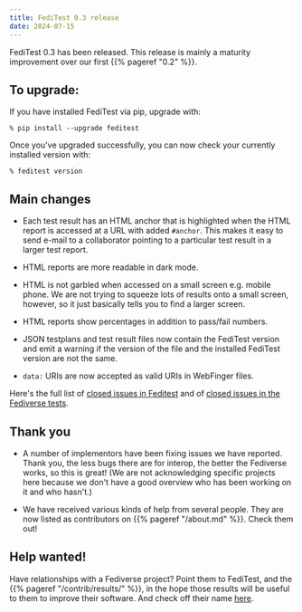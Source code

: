 ```yaml
---
title: FediTest 0.3 release
date: 2024-07-15
---
```


FediTest 0.3 has been released. This release is mainly a maturity improvement over
our first {{% pageref "0.2" %}}.

## To upgrade:

If you have installed FediTest via pip, upgrade with:

```
% pip install --upgrade feditest
```

Once you've upgraded successfully, you can now check your currently installed version with:

```
% feditest version
```

## Main changes

* Each test result has an HTML anchor that is highlighted when the HTML report is accessed
  at a URL with added `#anchor`. This makes it easy to send e-mail to a collaborator
  pointing to a particular test result in a larger test report.

* HTML reports are more readable in dark mode.

* HTML is not garbled when accessed on a small screen e.g. mobile phone. We are not
  trying to squeeze lots of results onto a small screen, however, so it just basically
  tells you to find a larger screen.

* HTML reports show percentages in addition to pass/fail numbers.

* JSON testplans and test result files now contain the FediTest version and emit a
  warning if the version of the file and the installed FediTest version are not the
  same.

* `data:` URIs are now accepted as valid URIs in WebFinger files.

Here's the full list of
[closed issues in Feditest](https://github.com/fediverse-devnet/feditest/milestone/4?closed=1)
and of
[closed issues in the Fediverse tests](https://github.com/fediverse-devnet/feditest-tests-fediverse/milestone/4?closed=1).

## Thank you

* A number of implementors have been fixing issues we have reported. Thank you, the less
  bugs there are for interop, the better the Fediverse works, so this is great!
  (We are not acknowledging specific projects here because we don't have a good overview
  who has been working on it and who hasn't.)

* We have received various kinds of help from several people. They are now listed as
  contributors on {{% pageref "/about.md" %}}. Check them out!

## Help wanted!

Have relationships with a Fediverse project? Point them to FediTest, and the
{{% pageref "/contrib/results/" %}}, in the hope those results will be useful to them to
improve their software. And check off their name
[here](https://github.com/fediverse-devnet/feditest.org/issues/15).

